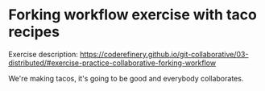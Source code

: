# Forking workflow exercise with taco recipes

Exercise description: https://coderefinery.github.io/git-collaborative/03-distributed/#exercise-practice-collaborative-forking-workflow

We're making tacos, it's going to be good and everybody collaborates.
